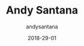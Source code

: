 ---
layout: author
title: "Andy Santana"
author: andysantana
permalink: /blog/authors/andysantana/
date: 2018-29-01
---